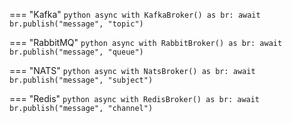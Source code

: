 === "Kafka"
    ```python
    async with KafkaBroker() as br:
        await br.publish("message", "topic")
    ```

=== "RabbitMQ"
    ```python
    async with RabbitBroker() as br:
        await br.publish("message", "queue")
    ```

=== "NATS"
    ```python
    async with NatsBroker() as br:
        await br.publish("message", "subject")
    ```

=== "Redis"
    ```python
    async with RedisBroker() as br:
        await br.publish("message", "channel")
    ```
